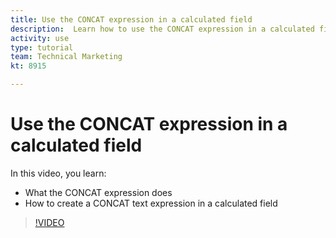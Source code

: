 ```yaml
---
title: Use the CONCAT expression in a calculated field
description:  Learn how to use the CONCAT expression in a calculated field in Adobe Workfront.
activity: use
type: tutorial
team: Technical Marketing
kt: 8915

---
```

# Use the CONCAT expression in a calculated field

In this video, you learn:

* What the CONCAT expression does
* How to create a CONCAT text expression in a calculated field

>[!VIDEO](https://video.tv.adobe.com/v/335178/?quality=12)
